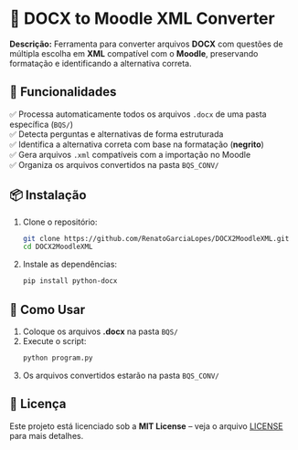 # 📄 DOCX to Moodle XML Converter

**Descrição:** Ferramenta para converter arquivos **DOCX** com questões de múltipla escolha em **XML** compatível com o **Moodle**, preservando formatação e identificando a alternativa correta.

## 🚀 Funcionalidades  
✅ Processa automaticamente todos os arquivos `.docx` de uma pasta específica (`BQS/`)  
✅ Detecta perguntas e alternativas de forma estruturada  
✅ Identifica a alternativa correta com base na formatação (**negrito**)  
✅ Gera arquivos `.xml` compatíveis com a importação no Moodle  
✅ Organiza os arquivos convertidos na pasta `BQS_CONV/`  

## 📦 Instalação  
1. Clone o repositório:  
   ```bash
   git clone https://github.com/RenatoGarciaLopes/DOCX2MoodleXML.git
   cd DOCX2MoodleXML
   ```  
2. Instale as dependências:  
   ```bash
   pip install python-docx
   ```  

## 📂 Como Usar  
1. Coloque os arquivos **.docx** na pasta `BQS/`  
2. Execute o script:  
   ```bash
   python program.py
   ```  
3. Os arquivos convertidos estarão na pasta `BQS_CONV/`  

## 📜 Licença  
Este projeto está licenciado sob a **MIT License** – veja o arquivo [LICENSE](LICENSE) para mais detalhes.
